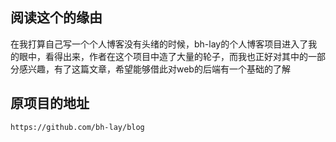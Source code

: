 ## 阅读这个的缘由

在我打算自己写一个个人博客没有头绪的时候，bh-lay的个人博客项目进入了我的眼中，看得出来，作者在这个项目中造了大量的轮子，而我也正好对其中的一部分感兴趣，有了这篇文章，希望能够借此对web的后端有一个基础的了解

## 原项目的地址

```
https://github.com/bh-lay/blog
```